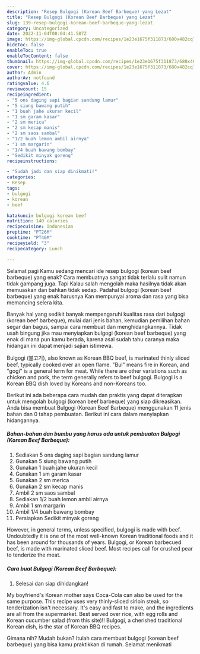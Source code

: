 ```yaml
---
description: "Resep Bulgogi (Korean Beef Barbeque) yang Lezat"
title: "Resep Bulgogi (Korean Beef Barbeque) yang Lezat"
slug: 139-resep-bulgogi-korean-beef-barbeque-yang-lezat
category: Uncategorized
date: 2022-11-04T08:04:41.587Z
image: https://img-global.cpcdn.com/recipes/1e23e1675f311873/680x482cq70/bulgogi-korean-beef-barbeque-foto-resep-utama.jpg
hideToc: false
enableToc: true
enableTocContent: false
thumbnail: https://img-global.cpcdn.com/recipes/1e23e1675f311873/680x482cq70/bulgogi-korean-beef-barbeque-foto-resep-utama.jpg
cover: https://img-global.cpcdn.com/recipes/1e23e1675f311873/680x482cq70/bulgogi-korean-beef-barbeque-foto-resep-utama.jpg
author: Admin
authorAv: notfound
ratingvalue: 4.6
reviewcount: 15
recipeingredient:
- "5 ons daging sapi bagian sandung lamur"
- "5 siung bawang putih"
- "1 buah jahe ukuran kecil"
- "1 sm garam kasar"
- "2 sm merica"
- "2 sm kecap manis"
- "2 sm saos sambal"
- "1/2 buah lemon ambil airnya"
- "1 sm margarin"
- "1/4 buah bawang bombay"
- "Sedikit minyak goreng"
recipeinstructions:

- "Sudah jadi dan siap dinikmati!"
categories:
- Resep
tags:
- bulgogi
- korean
- beef

katakunci: bulgogi korean beef 
nutrition: 140 calories
recipecuisine: Indonesian
preptime: "PT26M"
cooktime: "PT46M"
recipeyield: "3"
recipecategory: Lunch

---
```



Selamat pagi Kamu sedang mencari ide resep bulgogi (korean beef barbeque) yang enak? Cara membuatnya sangat tidak terlalu sulit namun tidak gampang juga. Tapi Kalau salah mengolah maka hasilnya tidak akan memuaskan dan bahkan tidak sedap. Padahal bulgogi (korean beef barbeque) yang enak harusnya Kan mempunyai aroma dan rasa yang bisa memancing selera kita.


Banyak hal yang sedikit banyak mempengaruhi kualitas rasa dari bulgogi (korean beef barbeque), mulai dari jenis bahan, kemudian pemilihan bahan segar dan bagus, sampai cara membuat dan menghidangkannya. Tidak usah bingung jika mau menyiapkan bulgogi (korean beef barbeque) yang enak di mana pun kamu berada, karena asal sudah tahu caranya maka hidangan ini dapat menjadi sajian istimewa.

Bulgogi (불고기), also known as Korean BBQ beef, is marinated thinly sliced beef, typically cooked over an open flame. &#34;Bul&#34; means fire in Korean, and &#34;gogi&#34; is a general term for meat. While there are other variations such as chicken and pork, the term generally refers to beef bulgogi. Bulgogi is a Korean BBQ dish loved by Koreans and non-Koreans too.


Berikut ini ada beberapa cara mudah dan praktis yang dapat diterapkan untuk mengolah bulgogi (korean beef barbeque) yang siap dikreasikan. Anda bisa membuat Bulgogi (Korean Beef Barbeque) menggunakan 11 jenis bahan dan 0 tahap pembuatan. Berikut ini cara dalam menyiapkan hidangannya.

<!--inarticleads1-->

##### Bahan-bahan dan bumbu yang harus ada untuk pembuatan Bulgogi (Korean Beef Barbeque):

1. Sediakan 5 ons daging sapi bagian sandung lamur
1. Gunakan 5 siung bawang putih
1. Gunakan 1 buah jahe ukuran kecil
1. Gunakan 1 sm garam kasar
1. Gunakan 2 sm merica
1. Gunakan 2 sm kecap manis
1. Ambil 2 sm saos sambal
1. Sediakan 1/2 buah lemon ambil airnya
1. Ambil 1 sm margarin
1. Ambil 1/4 buah bawang bombay
1. Persiapkan Sedikit minyak goreng


However, in general terms, unless specified, bulgogi is made with beef. Undoubtedly it is one of the most well-known Korean traditional foods and it has been around for thousands of years. Bulgogi, or Korean barbecued beef, is made with marinated sliced beef. Most recipes call for crushed pear to tenderize the meat. 

<!--inarticleads2-->

##### Cara buat Bulgogi (Korean Beef Barbeque):


1. Selesai dan siap dihidangkan!

My boyfriend&#39;s Korean mother says Coca-Cola can also be used for the same purpose. This recipe uses very thinly-sliced sirloin steak, so tenderization isn&#39;t necessary. It&#39;s easy and fast to make, and the ingredients are all from the supermarket. Best served over rice, with egg rolls and Korean cucumber salad (from this site)!! Bulgogi, a cherished traditional Korean dish, is the star of Korean BBQ recipes. 

Gimana nih? Mudah bukan? Itulah cara membuat bulgogi (korean beef barbeque) yang bisa kamu praktikkan di rumah. Selamat menikmati
